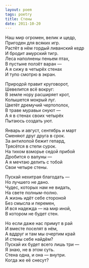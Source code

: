 ```yaml
---
layout: poem
tags: poetry
title: Стены
date: 2011-10-20
---
```


Наш мир огромен, велик и щедр,<br>
Пригоден для всяких игр.<br>
Растёт в нём гордый ливанский кедр<br>
И бродит амурский тигр.<br>
Леса наполнены пеньем птах,<br>
В пустыне ползёт варан —<br>
А я сижу в четырёх стенах<br>
И тупо смотрю в экран.<br>

Природой правит круговорот,<br>
Шевелится всё вокруг:<br>
В земле нору расширяет крот,<br>
Колышется мокрый луг.<br>
Цветёт дремучий чертополох,<br>
В траве муравьи снуют —<br>
А я в стенах своих четырёх<br>
Пытаюсь создать уют.<br>

Январь и август, сентябрь и март<br>
Сменяют друг друга в срок.<br>
За антилопой бежит гепард,<br>
Трясётся в степи сурок.<br>
На тихом взморье седой прибой<br>
Дробится о валуны —<br>
А я мечтаю делить с тобой<br>
Свои четыре стены.<br>

Пускай нехитрая благодать —<br>
Но лучшего не дано.<br>
Чудес, которых нам не видать,<br>
На свете полным-полно.<br>
А жизнь идёт себе стороной<br>
Без смысла и перемен,<br>
И вся надежда — на мир иной,<br>
В котором не будет стен.<br>

Но если даже нас примут в рай<br>
И вместе поселят в нём,<br>
А вддруг и там мы очертим край<br>
И стены себе найдём?<br>
Пускай их будет всего лишь три —<br>
Я знаю, не в этом суть.<br>
Стена одна, и она — внутри.<br>
Когда же её снесут?
